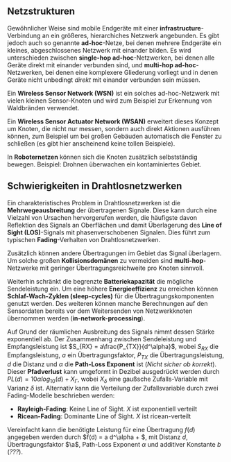 ## Netzstrukturen
Gewöhnlicher Weise sind mobile Endgeräte mit einer **infrastructure**-Verbindung an ein größeres, hierarchiches Netzwerk angebunden. Es gibt jedoch auch so genannte **ad-hoc**-Netze, bei denen mehrere Endgeräte ein kleines, abgeschlossenes Netzwerk mit einander bilden. Es wird unterschieden zwischen **single-hop ad-hoc**-Netzwerken, bei denen alle Geräte direkt mit einander verbunden sind, und **multi-hop ad-hoc**-Netzwerken, bei denen eine komplexere Gliederung vorliegt und in denen Geräte nicht unbedingt *direkt* mit einander verbunden sein müssen.

Ein **Wireless Sensor Network (WSN)** ist ein solches ad-hoc-Netzwerk mit vielen kleinen Sensor-Knoten und wird zum Beispiel zur Erkennung von Waldbränden verwendet.

Ein **Wireless Sensor Actuator Network (WSAN)** erweitert dieses Konzept um Knoten, die nicht nur messen, sondern auch direkt Aktionen ausführen können, zum Beispiel um bei großen Gebäuden automatisch die Fenster zu schließen (es gibt hier anscheinend keine tollen Beispiele).

In **Roboternetzen** können sich die Knoten zusätzlich selbstständig bewegen. Beispiel: Drohnen überwachen ein kontaminiertes Gebiet.


## Schwierigkeiten in Drahtlosnetzwerken
Ein charakteristisches Problem in Drahtlosnetzwerken ist die **Mehrwegeausbreitung** der übertragenen Signale. Diese kann durch eine Vielzahl von Ursachen hervorgerufen werden, die häufigste davon Reflektion des Signals an Oberflächen und damit Überlagerung des **Line of Sight (LOS)**-Signals mit phasenverschobenen Signalen. Dies führt zum typischen **Fading**-Verhalten von Drahtlosnetzwerken.

Zusätzlich können andere Übertragungen im Gebiet das Signal überlagern. Um solche großen **Kollisionsdomänen** zu vermeiden sind **multi-hop**-Netzwerke mit geringer Übertragungsreichweite pro Knoten sinnvoll.

Weiterhin schränkt die begrenzte **Batteriekapazität** die mögliche Sendeleistung ein. Um eine höhere **Energieeffizienz** zu erreichen können **Schlaf-Wach-Zyklen (sleep-cycles)** für die Übertragungskomponenten genutzt werden. Des weiteren können manche Berechnungen auf den Sensordaten bereits vor dem Weitersenden von Netzwerkknoten übernommen werden (**in-network-processing**).

Auf Grund der räumlichen Ausbreitung des Signals nimmt dessen Stärke exponentiell ab. Der Zusammenhang zwischen Sendeleistung und Empfangsleistung ist $S_{RX} = a\frac{P_{TX}}{d^\alpha}$, wobei $S_{RX}$ die Empfangsleistung, $a$ ein Übertragungsfaktor, $P_{TX}$ die Übertragungsleistung, $d$ die Distanz und $\alpha$ die **Path-Loss Exponent** ist (*Nicht sicher ob korrekt*). Dieser **Pfadverlust** kann umgeformt in Dezibel ausgedrückt werden durch $PL(d) = 10 \alpha log_{10}(d) + X_\Gamma$, wobei $X_\delta$ eine gaußsche Zufalls-Variable mit Varianz $\delta$ ist. Alternativ kann die Verteilung der Zufallsvariable durch zwei Fading-Modelle beschrieben werden:

* **Rayleigh-Fading**: Keine Line of Sight. $X$ ist exponentiell verteilt
* **Ricean-Fading**: Dominante Line of Sight. $X$ ist ricean-verteilt

Vereinfacht kann die benötigte Leistung für eine Übertragung $f(d)$ angegeben werden durch $f(d) = a d^\alpha + $, mit Distanz $d$, Übertragungsfaktor $\a$, Path-Loss Exponent $\alpha$ und additiver Konstante $b$ (*???*).
